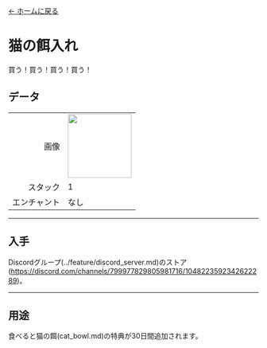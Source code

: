 [← ホームに戻る](../)
# 猫の餌入れ
買う！買う！買う！買う！

## データ
<table>
    <tr><td align="end">画像</td><td><img src="https://i.imgur.com/wxw402A.png" width="128"/></td></tr>
    <tr><td align="end">スタック</td><td>1</td></tr>
    <tr><td align="end">エンチャント</td><td>なし</td></tr>
</table>

---

## 入手
Discordグループ(../feature/discord_server.md)のストア(https://discord.com/channels/799977829805981716/1048223592342622289)。

---

## 用途
食べると猫の餌(cat_bowl.md)の特典が30日間追加されます。
